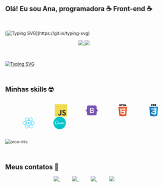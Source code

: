 ## Olá! Eu sou Ana, programadora ☕ Front-end ☕          

  <br>
  
  [![Typing SVG](https://readme-typing-svg.herokuapp.com?color=%230B7B0D&center=verdadeiro&vCenter=falso&lines=hello+world!)](https://git.io/typing-svg)
   
  <div align = "center">
    <a href="https://github.com/AnaBelenke">
     <img height="160em" src="https://github-readme-stats.vercel.app/api?username=AnaBelenke&show_icons=true&theme=blue-green&include_all_commits=true&count_private=true"/>
    <img height="160em" src="https://github-readme-stats.vercel.app/api/top-langs/?username=AnaBelenke&layout=compact&langs_count=7&theme=blue-green"/>
  </div>
  
  
  <br> 
  <br> 
  
  
  [![Typing SVG](https://readme-typing-svg.herokuapp.com?color=%230B7B0D&lines=Web+developer)](https://git.io/typing-svg)
  


  <br>
  
  ## Minhas skills :nerd_face: 
  
  <div style = "display: inline_block"> <br>
                   &nbsp;&nbsp;&nbsp;&nbsp;&nbsp;&nbsp;&nbsp;&nbsp;&nbsp;&nbsp;&nbsp;&nbsp;&nbsp;&nbsp;&nbsp;&nbsp;&nbsp;&nbsp;&nbsp;&nbsp;&nbsp;&nbsp;&nbsp;&nbsp;&nbsp;&nbsp;&nbsp;&nbsp;&nbsp;&nbsp;&nbsp;&nbsp;&nbsp;&nbsp;&nbsp;&nbsp;&nbsp;&nbsp;&nbsp;
    <img align = "center" alt = "Ana-JS" height = "40" width = "40" src = "https://github.com/devicons/devicon/blob/master/icons/javascript/javascript-original.svg"> 
    &nbsp;&nbsp;&nbsp;&nbsp;&nbsp;&nbsp;&nbsp;&nbsp;&nbsp;&nbsp;&nbsp;&nbsp;&nbsp;
    <img align = "center" alt = "Ana-Bootstrap" height = "40" width = "40" src = "https://github.com/devicons/devicon/blob/master/icons/bootstrap/bootstrap-plain.svg">
    &nbsp;&nbsp;&nbsp;&nbsp;&nbsp;&nbsp;&nbsp;&nbsp;&nbsp;&nbsp;&nbsp;&nbsp;&nbsp;
    <img align = "center" alt = "Ana-html" height = "40" width = "40" src = "https://github.com/devicons/devicon/blob/master/icons/html5/html5-original-wordmark.svg">
    &nbsp;&nbsp;&nbsp;&nbsp;&nbsp;&nbsp;&nbsp;&nbsp;&nbsp;&nbsp;&nbsp;&nbsp;&nbsp;
    <img align = "center" alt = "Ana-Css" height = "40" width = "40" src = "https://github.com/devicons/devicon/blob/master/icons/css3/css3-original-wordmark.svg"> 
    &nbsp;&nbsp;&nbsp;&nbsp;&nbsp;&nbsp;&nbsp;&nbsp;&nbsp;&nbsp;&nbsp;&nbsp;&nbsp;
    <img align = "center" alt = "Ana-React" height = "40" width = "40" src = "https://github.com/devicons/devicon/blob/master/icons/react/react-original.svg">
    &nbsp;&nbsp;&nbsp;&nbsp;&nbsp;&nbsp;&nbsp;&nbsp;&nbsp;&nbsp;&nbsp;&nbsp;&nbsp;
    <img align = "center" alt = "Ana-Canva" height = "40" width = "40" src = "https://github.com/devicons/devicon/blob/master/icons/canva/canva-original.svg"> 
</a>
  <br>
  <br>
  
   ![arco-iris](https://user-images.githubusercontent.com/92173371/147987260-5f77363c-f397-4e41-b439-95afb48e6d18.gif)


  </div>    
 
 <br>
 
  ## Meus contatos :iphone:
  
  
<p align="center">
    <a href="https://discord.com/channels/@Anacatz008#9876" target="_blank"> <img src = "https://img.shields.io/badge/Discord-7289DA?style=for-the-badge&logo= discord & logoColor = white" width=85 heigth=85  target =" _ blank "> </a>  
    &nbsp;&nbsp;&nbsp;&nbsp;&nbsp;&nbsp;&nbsp;&nbsp;&nbsp;
    <a href="https://github.com/AnaCarolina">
        <img  src="https://img.shields.io/badge/github-%23100000.svg?&style=for-the-badge&logo=github&logoColor=white&link=mailto:https://github.com/AnaCarolina">
    </a>
    &nbsp;&nbsp;&nbsp;&nbsp;&nbsp;&nbsp;&nbsp;&nbsp;&nbsp;
    <a href="mailto:ana.cbs0086@gmail.com">
        <img src="https://img.shields.io/badge/gmail-D14836?&style=for-the-badge&logo=gmail&logoColor=white&link=mailto:ana.cbs0086@gmail.com">
    </a>
    &nbsp;&nbsp;&nbsp;&nbsp;&nbsp;&nbsp;&nbsp;&nbsp;&nbsp;
    <a href="https://www.linkedin.com/in/anabelenke/">
        <img src="https://img.shields.io/badge/linkedin-%230077B5.svg?&style=for-the-badge&logo=linkedin&logoColor=white&link=mailto:https://www.linkedin.com/in/anabelenke/">
    </a>
</p>
